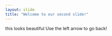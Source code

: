 ```yaml
---
layout: slide
title: "Welcome to our second slide!"
---
```

this looks beautiful
Use the left arrow to go back!
